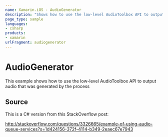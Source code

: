 ```yaml
---
name: Xamarin.iOS - AudioGenerator
description: "Shows how to use the low-level AudioToolbox API to output audio that was generated by the process"
page_type: sample
languages:
- csharp
products:
- xamarin
urlFragment: audiogenerator
---
```

# AudioGenerator

This example shows how to use the low-level AudioToolbox API to output
audio that was generated by the process

## Source

This is a C# version from this StackOverflow post:

http://stackoverflow.com/questions/3326665/example-of-using-audio-queue-services?s=1d424156-372f-4114-b349-2eaec67e7943
